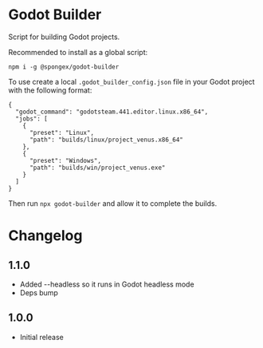 #  Godot Builder

Script for building Godot projects.

Recommended to install as a global script:
```
npm i -g @spongex/godot-builder
```

To use create a local `.godot_builder_config.json` file in your Godot project with the following format:

```
{
  "godot_command": "godotsteam.441.editor.linux.x86_64",
  "jobs": [
    {
      "preset": "Linux",
      "path": "builds/linux/project_venus.x86_64"
    },
    {
      "preset": "Windows",
      "path": "builds/win/project_venus.exe"
    }
  ]
}
```

Then run `npx godot-builder` and allow it to complete the builds.

# Changelog

## 1.1.0
- Added --headless so it runs in Godot headless mode
- Deps bump

## 1.0.0
- Initial release
